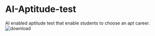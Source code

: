 
# AI-Aptitude-test
AI enabled aptitude test that enable students to choose an apt career.
![download](https://user-images.githubusercontent.com/68476475/122223313-afa0c300-ced0-11eb-9752-eee6136a4a91.png)
